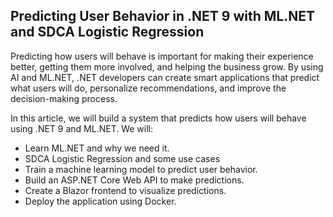 ## Predicting User Behavior in .NET 9 with ML.NET and SDCA Logistic Regression
Predicting how users will behave is important for making their experience better, getting them more involved, and helping the business grow. By using AI and ML.NET, .NET developers can create smart applications that predict what users will do, personalize recommendations, and improve the decision-making process.

In this article, we will build a system that predicts how users will behave using .NET 9 and ML.NET. We will:

- Learn ML.NET and why we need it.
- SDCA Logistic Regression and some use cases
- Train a machine learning model to predict user behavior.
- Build an ASP.NET Core Web API to make predictions.
- Create a Blazor frontend to visualize predictions.
- Deploy the application using Docker.
